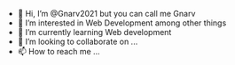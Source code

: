 - 👋 Hi, I’m @Gnarv2021 but you can call me Gnarv
- 👀 I’m interested in Web Development among other things
- 🌱 I’m currently learning Web development
- 💞️ I’m looking to collaborate on ...
- 📫 How to reach me ...

<!---
Gnarv2021/Gnarv2021 is a ✨ special ✨ repository because its `README.md` (this file) appears on your GitHub profile.
You can click the Preview link to take a look at your changes.
--->
